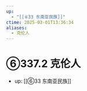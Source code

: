 ```yaml
---
up:
  - "[[⑥33 东南亚民族]]"
ctime: 2025-03-01T13:36:34
aliases:
  - 克伦人
---
```


# ⑥337.2 克伦人

- up: [[⑥33 东南亚民族]]
